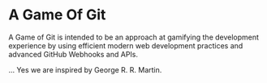 # A Game Of Git

A Game of Git is intended to be an approach at gamifying the development experience by using efficient modern web development practices and advanced GitHub Webhooks and APIs.

... Yes we are inspired by George R. R. Martin.

